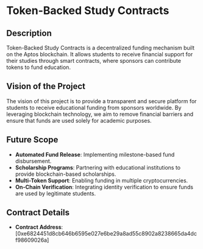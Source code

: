 # Token-Backed Study Contracts

## Description
Token-Backed Study Contracts is a decentralized funding mechanism built on the Aptos blockchain. It allows students to receive financial support for their studies through smart contracts, where sponsors can contribute tokens to fund education.

## Vision of the Project
The vision of this project is to provide a transparent and secure platform for students to receive educational funding from sponsors worldwide. By leveraging blockchain technology, we aim to remove financial barriers and ensure that funds are used solely for academic purposes.

## Future Scope
- **Automated Fund Release**: Implementing milestone-based fund disbursement.
- **Scholarship Programs**: Partnering with educational institutions to provide blockchain-based scholarships.
- **Multi-Token Support**: Enabling funding in multiple cryptocurrencies.
- **On-Chain Verification**: Integrating identity verification to ensure funds are used by legitimate students.

## Contract Details
- **Contract Address**: [0xe6824451d8cb646b6595e027e6be29a8ad55c8902a8238665da4dcf98609026a]

